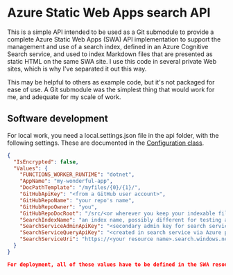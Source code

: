 # Azure Static Web Apps search API

This is a simple API intended to be used as a Git submodule to provide a
complete Azure Static Web Apps (SWA) API implementation to support the
management and use of a search index, defined in an Azure Cognitive Search
service, and used to index Markdown files that are presented as static HTML on
the same SWA site. I use this code in several private Web sites, which is why
I've separated it out this way.

This may be helpful to others as example code, but it's not packaged for ease of
use. A Git submodule was the simplest thing that would work for me, and adequate
for my scale of work.

## Software development

For local work, you need a local.settings.json file in the api folder, with the
following settings. These are documented in the 
[Configuration class](/api/Configuration.cs).

```json
{
  "IsEncrypted": false,
  "Values": {
    "FUNCTIONS_WORKER_RUNTIME": "dotnet",
    "AppName": "my-wonderful-app",
    "DocPathTemplate": "/myfiles/{0}/{1}/",
    "GitHubApiKey": "<from a GitHub user account>",
    "GitHubRepoName": "your repo's name",
    "GitHubRepoOwner": "you",
    "GitHubRepoDocRoot": "/src/<or wherever you keep your indexable files>",
    "SearchIndexName": "an index name, possibly different for testing and production",
    "SearchServiceAdminApiKey": "<secondary admin key for search service>",
    "SearchServiceQueryApiKey": "<created in search service via Azure portal>",
    "SearchServiceUri": "https://<your resource name>.search.windows.net",
  }
}

For deployment, all of those values have to be defined in the SWA resource's configuration.

```

